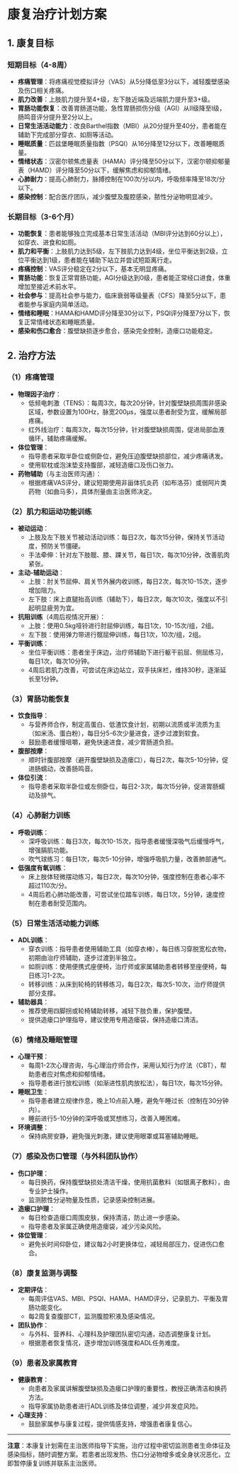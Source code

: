 # 康复治疗计划方案

## 1. 康复目标

### 短期目标（4-8周）
- **疼痛管理**：将疼痛视觉模拟评分（VAS）从5分降低至3分以下，减轻腹壁感染及伤口相关疼痛。
- **肌力改善**：上肢肌力提升至4+级，左下肢近端及远端肌力提升至3+级。
- **胃肠功能恢复**：改善胃肠道功能，急性胃肠损伤分级（AGI）从II级降至I级，肠鸣音评分提升至2分以上。
- **日常生活活动能力**：改良Barthel指数（MBI）从20分提升至40分，患者能在辅助下完成部分穿衣、如厕等活动。
- **睡眠质量**：匹兹堡睡眠质量指数（PSQI）从16分降至12分以下，改善睡眠质量。
- **情绪状态**：汉密尔顿焦虑量表（HAMA）评分降至50分以下，汉密尔顿抑郁量表（HAMD）评分降至50分以下，缓解焦虑和抑郁情绪。
- **心肺耐力**：提高心肺耐力，脉搏控制在100次/分以内，呼吸频率降至18次/分以下。
- **感染控制**：配合医疗团队，减少腹壁及腹腔感染，脓性分泌物明显减少。

### 长期目标（3-6个月）
- **功能恢复**：患者能够独立完成基本日常生活活动（MBI评分达到60分以上），如穿衣、进食和如厕。
- **肌力和平衡**：上肢肌力达到5级，左下肢肌力达到4级，坐位平衡达到2级，立位平衡达到1级，患者能在辅助下站立并尝试短距离行走。
- **疼痛控制**：VAS评分稳定在2分以下，基本无明显疼痛。
- **胃肠功能**：恢复正常胃肠功能，AGI分级达到0级，患者能正常经口进食，体重增加至接近术前水平。
- **社会参与**：提高社会参与能力，临床衰弱等级量表（CFS）降至5分以下，患者能参与家庭内简单活动。
- **情绪和睡眠**：HAMA和HAMD评分降至30分以下，PSQI评分降至7分以下，恢复正常情绪状态和睡眠质量。
- **感染和伤口愈合**：腹壁缺损逐步愈合，感染完全控制，造瘘口功能稳定。

## 2. 治疗方法

### （1）疼痛管理
- **物理因子治疗**：
  - 低频电刺激（TENS）：每周3次，每次20分钟，针对腹壁缺损周围非感染区域，参数设置为100Hz，脉宽200μs，强度以患者耐受为宜，缓解局部疼痛。
  - 红外线治疗：每周3次，每次15分钟，针对腹壁缺损周围，促进局部血液循环，辅助疼痛缓解。
- **体位管理**：
  - 指导患者采取半卧位或侧卧位，避免压迫腹壁缺损部位，减少疼痛诱发。
  - 使用软枕或泡沫垫支持腹部，减轻造瘘口及伤口张力。
- **药物辅助**（与主治医师沟通）：
  - 根据疼痛VAS评分，建议短期使用非甾体抗炎药（如布洛芬）或弱阿片类药物（如曲马多），具体剂量由主治医师决定。

### （2）肌力和运动功能训练
- **被动运动**：
  - 上肢及左下肢关节被动活动训练：每日2次，每次15分钟，保持关节活动度，预防关节僵硬。
  - 手法牵伸：针对左下肢髋、膝、踝关节，每日1次，每次10分钟，改善肌肉紧张。
- **主动-辅助运动**：
  - 上肢：肘关节屈伸、肩关节外展内收训练，每日2次，每次10-15次，逐步增加阻力。
  - 左下肢：床上直腿抬高训练（辅助下），每日2次，每次10次，强度以不引起明显疲劳为宜。
- **抗阻训练**（4周后视情况开展）：
  - 上肢：使用0.5kg哑铃进行肘屈伸训练，每日1次，10-15次/组，2组。
  - 左下肢：使用弹力带进行髋屈伸训练，每日1次，10次/组，2组。
- **平衡训练**：
  - 坐位平衡训练：患者坐于床边，治疗师辅助下进行躯干前屈、侧屈练习，每日1次，每次10分钟。
  - 4周后若肌力改善，可尝试在床边站立，双手扶床栏，维持30秒，逐渐延长至1分钟。

### （3）胃肠功能恢复
- **饮食指导**：
  - 与营养师合作，制定高蛋白、低渣饮食计划，初期以流质或半流质为主（如米汤、蛋白粉），每日分5-6次少量进食，逐步过渡到软食。
  - 鼓励患者缓慢咀嚼，避免快速进食，减少胃肠道负担。
- **腹部按摩**：
  - 顺时针腹部按摩（避开腹壁缺损及造瘘口），每日2次，每次5-10分钟，促进肠蠕动，改善肠鸣音。
- **体位引流**：
  - 指导患者采取半卧位或左侧卧位，每日2-3次，每次15分钟，促进胃肠蠕动及排气。

### （4）心肺耐力训练
- **呼吸训练**：
  - 深呼吸训练：每日3次，每次10-15次，指导患者缓慢深吸气后缓慢呼气，增强膈肌功能。
  - 吹气球练习：每日1次，每次5-10分钟，增强呼吸肌力量，改善肺部通气。
- **低强度有氧训练**：
  - 床上肢体轻微摆动练习，每日2次，每次10分钟，强度控制在患者心率不超过110次/分。
  - 4周后若心肺功能改善，可尝试坐位踏车训练，每日1次，5分钟，速度控制在患者耐受范围内。

### （5）日常生活活动能力训练
- **ADL训练**：
  - 穿衣训练：指导患者使用辅助工具（如穿衣棒），每日练习穿脱宽松衣物，初期由治疗师辅助，逐步过渡到半独立。
  - 如厕训练：使用便携式座便椅，治疗师或家属辅助患者转移至座便椅，每日练习1-2次。
  - 转移训练：从床到轮椅的转移练习，每日2次，每次5-10次，治疗师提供部分支撑。
- **辅助器具**：
  - 推荐使用四脚拐或轮椅辅助转移，减轻下肢负重，保护腹壁。
  - 提供造瘘口护理指导，建议使用专用造瘘袋，保持造瘘口清洁。

### （6）情绪及睡眠管理
- **心理干预**：
  - 每周1-2次心理咨询，与心理治疗师合作，采用认知行为疗法（CBT），帮助患者应对焦虑和抑郁情绪。
  - 指导患者进行放松训练（如渐进性肌肉放松法），每日1次，每次15分钟。
- **睡眠卫生**：
  - 指导患者建立规律作息，晚上10点前入睡，避免午睡过长（控制在30分钟内）。
  - 睡前进行5-10分钟的深呼吸或冥想练习，改善入睡困难。
- **环境调整**：
  - 保持病房安静，避免强光刺激，建议使用眼罩或耳塞辅助睡眠。

### （7）感染及伤口管理（与外科团队协作）
- **伤口护理**：
  - 每日换药，保持腹壁缺损处清洁干燥，使用抗菌敷料（如银离子敷料），由专业护士操作。
  - 监测脓性分泌物量及性质，记录感染控制进展。
- **造瘘口护理**：
  - 每日检查造瘘口周围皮肤，保持清洁，防止进一步感染。
  - 指导患者及家属正确使用造瘘袋，减少污染风险。
- **体位管理**：
  - 避免长时间仰卧位，建议每2小时更换体位，减轻局部压力，促进伤口愈合。

### （8）康复监测与调整
- **定期评估**：
  - 每周评估VAS、MBI、PSQI、HAMA、HAMD评分，记录肌力、平衡及胃肠功能变化。
  - 每2周复查腹部CT，监测腹腔积液及感染情况。
- **团队协作**：
  - 与外科、营养科、心理科及护理团队密切沟通，动态调整康复计划。
  - 根据患者恢复情况，逐步增加训练强度和ADL任务难度。

### （9）患者及家属教育
- **健康教育**：
  - 向患者及家属讲解腹壁缺损及造瘘口护理的重要性，教授正确清洁和换药方法。
  - 指导家属协助患者进行ADL训练及体位调整，减少并发症风险。
- **心理支持**：
  - 鼓励家属参与康复过程，提供情感支持，增强患者康复信心。

---

**注意**：本康复计划需在主治医师指导下实施，治疗过程中密切监测患者生命体征及感染指标，随时调整方案。若患者出现发热、伤口分泌物增多或全身状况恶化，立即暂停康复训练并联系主治医师。
